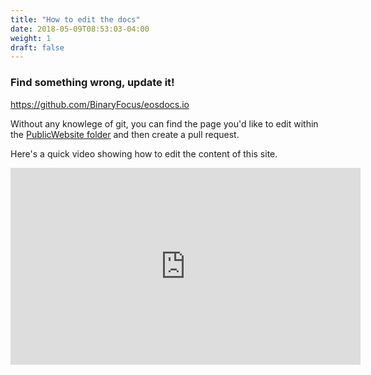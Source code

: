 ```yaml
---
title: "How to edit the docs"
date: 2018-05-09T08:53:03-04:00
weight: 1
draft: false
---
```


### Find something wrong, update it!

https://github.com/BinaryFocus/eosdocs.io

Without any knowlege of git, you can find the page you'd like to edit within the [PublicWebsite folder](https://github.com/BinaryFocus/eosdocs.io/tree/master/PublicWebsite/content) and then create a pull request. 

Here's a quick video showing how to edit the content of this site. 

<center> 
<iframe width="560" height="315" src="https://www.youtube.com/embed/Vq1UwMbeJ2w" frameborder="0" allow="autoplay; encrypted-media" allowfullscreen></iframe>
</center>